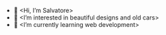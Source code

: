 - 👋 <Hi, I’m Salvatore>
- 👀 <I’m interested in beautiful designs and old cars>
- 🌱 <I’m currently learning web development>

